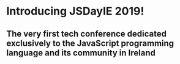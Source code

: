 # Introducing JSDayIE 2019!

## The very first tech conference dedicated exclusively to the JavaScript programming language and its community in Ireland

